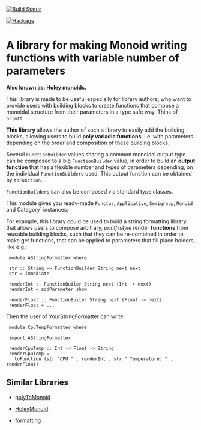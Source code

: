 [![Build Status](https://travis-ci.org/sheyll/function-builder.svg?branch=master)](https://travis-ci.org/sheyll/function-builder)

[![Hackage](https://img.shields.io/hackage/v/function-builder.svg?style=flat)](http://hackage.haskell.org/package/function-builder)

# A library for making Monoid writing functions with variable number of parameters

**Also known as: Holey monoids.**

This library is made to be useful especially for library authors, who want to provide users
with building blocks to create functions that compose a monoidal structure
from their parameters in a type safe way. Think of `printf`.

**This library** allows the author of such a library to easily add the
building blocks, allowing users to build **poly variadic functions**, i.e. with parameters
depending on the order and composition of these building blocks.

Several `FunctionBuilder` values sharing a common monoidal output type can be composed
to a big `FunctionBuilder` value, in order to build an **output function** that
has a flexible number and types of parameters depending, on the individual
`FunctionBuilder`s used. This output function can be obtained by `toFunction`.

`FunctionBuilder`s can also be composed via standard type classes.

This module gives you ready-made `Functor`, `Applicative`, `Semigroup`, `Monoid` and Category` instances;

For example, this library could be used to build a string formatting
library, that allows users to compose arbitrary, _printf-style_ render **functions**
from reusable building blocks, such that they can be re-combined in order to make
get functions, that can be applied to parameters that fill place holders, like e.g.:

     module AStringFormatter where

     str :: String -> FunctionBuilder String next next
     str = immediate

     renderInt :: FunctionBuiler String next (Int -> next)
     renderInt = addParameter show

     renderFloat :: FunctionBuiler String next (Float -> next)
     renderFloat = ...

Then the user of YourStringFormatter can write:

     module CpuTempFormatter where

     import AStringFormatter

     renderCpuTemp :: Int -> Float -> String
     renderCpuTemp =
       toFunction (str "CPU " . renderInt . str " Temperature: " . renderFloat)

## Similar Libraries

* [polyToMonoid](http://hackage.haskell.org/package/polyToMonoid)

* [HoleyMonoid](http://hackage.haskell.org/package/HoleyMonoid)

* [formatting](http://hackage.haskell.org/package/formatting)
